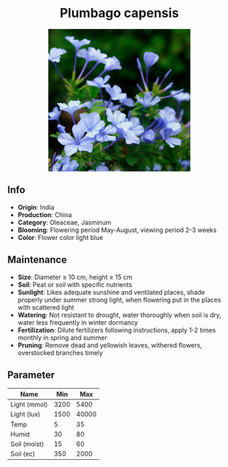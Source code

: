<h1 align='center'>Plumbago capensis</h1>
<p align="center">
    <img 
        align='center'
        width='320'
        src="../images/plumbago capensis.png" 
        alt='Plumbago capensis' />
</p>

## Info

 - **Origin**: India
 - **Production**: China
 - **Category**: Oleaceae, Jasminum
 - **Blooming**: Flowering period May-August, viewing period 2-3 weeks
 - **Color**: Flower color light blue

## Maintenance

 - **Size**: Diameter ≥ 10 cm, height ≥ 15 cm
 - **Soil**: Peat or soil with specific nutrients
 - **Sunlight**: Likes adequate sunshine and ventilated places, shade properly under summer strong light, when flowering put in the places with scattered light
 - **Watering**: Not resistant to drought, water thoroughly when soil is dry, water less frequently in winter dormancy
 - **Fertilization**: Dilute fertilizers following instructions, apply 1-2 times monthly in spring and summer
 - **Pruning**: Remove dead and yellowish leaves, withered flowers, overstocked branches timely

## Parameter

| Name         | Min  | Max   |
|--------------|------|-------|
| Light (mmol) | 3200 | 5400  |
| Light (lux)  | 1500 | 40000 |
| Temp         | 5    | 35    |
| Humid        | 30   | 80    |
| Soil (moist) | 15   | 60    |
| Soil (ec)    | 350  | 2000  |
